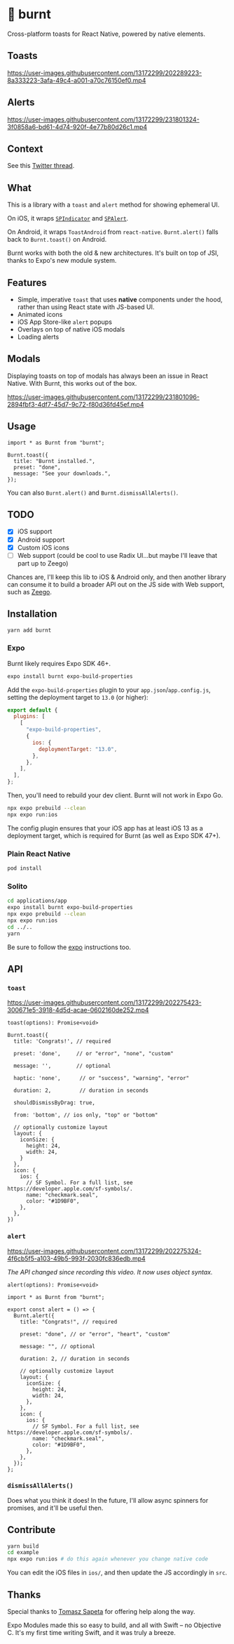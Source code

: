 # 🍞 burnt

Cross-platform toasts for React Native, powered by native elements.

## Toasts

https://user-images.githubusercontent.com/13172299/202289223-8a333223-3afa-49c4-a001-a70c76150ef0.mp4

## Alerts

https://user-images.githubusercontent.com/13172299/231801324-3f0858a6-bd61-4d74-920f-4e77b80d26c1.mp4



## Context

See this
[Twitter thread](https://twitter.com/FernandoTheRojo/status/1592923529644625920).

## What

This is a library with a `toast` and `alert` method for showing ephemeral UI.

On iOS, it wraps [`SPIndicator`](https://github.com/ivanvorobei/SPIndicator) and
[`SPAlert`](https://github.com/ivanvorobei/SPAlert).

On Android, it wraps `ToastAndroid` from `react-native`. `Burnt.alert()` falls
back to `Burnt.toast()` on Android.

Burnt works with both the old & new architectures. It's built on top of JSI,
thanks to Expo's new module system.

## Features

- Simple, imperative `toast` that uses **native** components under the hood,
  rather than using React state with JS-based UI.
- Animated icons
- iOS App Store-like `alert` popups
- Overlays on top of native iOS modals
- Loading alerts


## Modals

Displaying toasts on top of modals has always been an issue in React Native. With Burnt, this works out of the box.



https://user-images.githubusercontent.com/13172299/231801096-2894fbf3-4df7-45d7-9c72-f80d36fd45ef.mp4



## Usage

```tsx
import * as Burnt from "burnt";

Burnt.toast({
  title: "Burnt installed.",
  preset: "done",
  message: "See your downloads.",
});
```

You can also `Burnt.alert()` and `Burnt.dismissAllAlerts()`.

## TODO

- [x] iOS support
- [x] Android support
- [x] Custom iOS icons
- [ ] Web support (could be cool to use Radix UI...but maybe I'll leave that
      part up to Zeego)

Chances are, I'll keep this lib to iOS & Android only, and then another library
can consume it to build a broader API out on the JS side with Web support, such
as [Zeego](https://zeego.dev).

## Installation

```sh
yarn add burnt
```

### Expo

Burnt likely requires Expo SDK 46+.

```sh
expo install burnt expo-build-properties
```

Add the `expo-build-properties` plugin to your `app.json`/`app.config.js`,
setting the deployment target to `13.0` (or higher):

```js
export default {
  plugins: [
    [
      "expo-build-properties",
      {
        ios: {
          deploymentTarget: "13.0",
        },
      },
    ],
  ],
};
```

Then, you'll need to rebuild your dev client. Burnt will not work in Expo Go.

```sh
npx expo prebuild --clean
npx expo run:ios
```

The config plugin ensures that your iOS app has at least iOS 13 as a deployment
target, which is required for Burnt (as well as Expo SDK 47+).

### Plain React Native

```sh
pod install
```

### Solito

```sh
cd applications/app
expo install burnt expo-build-properties
npx expo prebuild --clean
npx expo run:ios
cd ../..
yarn
```

Be sure to follow the [expo](#expo) instructions too.

## API

### `toast`

https://user-images.githubusercontent.com/13172299/202275423-300671e5-3918-4d5d-acae-0602160de252.mp4

`toast(options): Promise<void>`

```tsx
Burnt.toast({
  title: 'Congrats!', // required

  preset: 'done',     // or "error", "none", "custom"

  message: '',        // optional

  haptic: 'none',      // or "success", "warning", "error"

  duration: 2,         // duration in seconds

  shouldDismissByDrag: true,

  from: 'bottom', // ios only, "top" or "bottom"

  // optionally customize layout
  layout: {
    iconSize: {
      height: 24,
      width: 24,
    }
  },
  icon: {
    ios: {
      // SF Symbol. For a full list, see https://developer.apple.com/sf-symbols/.
      name: "checkmark.seal",
      color: "#1D9BF0",
    },
  },
})
```

### `alert`

https://user-images.githubusercontent.com/13172299/202275324-4f6cb5f5-a103-49b5-993f-2030fc836edb.mp4

_The API changed since recording this video. It now uses object syntax._

`alert(options): Promise<void>`

```tsx
import * as Burnt from "burnt";

export const alert = () => {
  Burnt.alert({
    title: "Congrats!", // required

    preset: "done", // or "error", "heart", "custom"

    message: "", // optional

    duration: 2, // duration in seconds

    // optionally customize layout
    layout: {
      iconSize: {
        height: 24,
        width: 24,
      },
    },
    icon: {
      ios: {
        // SF Symbol. For a full list, see https://developer.apple.com/sf-symbols/.
        name: "checkmark.seal",
        color: "#1D9BF0",
      },
    },
  });
};
```

### `dismissAllAlerts()`

Does what you think it does! In the future, I'll allow async spinners for
promises, and it'll be useful then.

## Contribute

```sh
yarn build
cd example
npx expo run:ios # do this again whenever you change native code
```

You can edit the iOS files in `ios/`, and then update the JS accordingly in
`src`.

## Thanks

Special thanks to [Tomasz Sapeta](https://twitter.com/tsapeta) for offering help
along the way.

Expo Modules made this so easy to build, and all with Swift – no Objective C.
It's my first time writing Swift, and it was truly a breeze.
